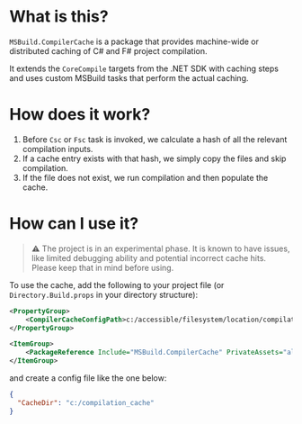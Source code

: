 ﻿# What is this?
`MSBuild.CompilerCache` is a package that provides machine-wide or distributed caching of C# and F# project compilation.

It extends the `CoreCompile` targets from the .NET SDK with caching steps and uses custom MSBuild tasks that perform the actual caching.

# How does it work?
1. Before `Csc` or `Fsc` task is invoked, we calculate a hash of all the relevant compilation inputs.
2. If a cache entry exists with that hash, we simply copy the files and skip compilation.
3. If the file does not exist, we run compilation and then populate the cache.

# How can I use it?
> :warning: The project is in an experimental phase. It is known to have issues, like limited debugging ability and potential incorrect cache hits. Please keep that in mind before using.

To use the cache, add the following to your project file (or `Directory.Build.props` in your directory structure):
```xml
<PropertyGroup>
    <CompilerCacheConfigPath>c:/accessible/filesystem/location/compilation_cache_config.json</CompilerCacheConfigPath>
</PropertyGroup>

<ItemGroup>
    <PackageReference Include="MSBuild.CompilerCache" PrivateAssets="all" />
</ItemGroup>
```
and create a config file like the one below:

```json
{
  "CacheDir": "c:/compilation_cache"
}
```
